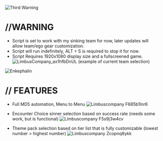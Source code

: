 ![Third Warning](https://github.com/user-attachments/assets/4a46a200-5de7-4722-962d-4c33ea3e49b7)
# //WARNING
- Script is set to work with my sinking team for now, later updates will allow team/ego gear customization.
- Script will run indefinitely, ALT + S is required to stop it for now.
- Script Requires 1920x1080 display size and a fullscreened game.
![LimbusCompany_ax1hfbDnUL](https://github.com/user-attachments/assets/81409db5-b90e-4df4-b954-e632fead7e27)
(example of current team selection)

![Enkephalin](https://github.com/user-attachments/assets/3607bba8-dbd5-45c2-9bff-def0c75716c6)
# // FEATURES 

- Full MD5 automation, Menu to Menu ![Limbuscompany F685b1lnr6](https://github.com/user-attachments/assets/7dd91d8f-8e79-46d5-a009-8b764b30e0ab)

- Encounter Choice sinner selection based on success rate (needs some work, but is functional) ![Limbuscompany F5s9j3w4cv](https://github.com/user-attachments/assets/39034c5f-7a4b-4aff-b0f3-7a31a20ebc3c)

- Theme pack selection based on tier list that is fully customizable (lowest number > highest number) ![Limbuscompany Zcopnq8ykk](https://github.com/user-attachments/assets/d188a967-c2ca-4669-9bac-b8160233b11b)

